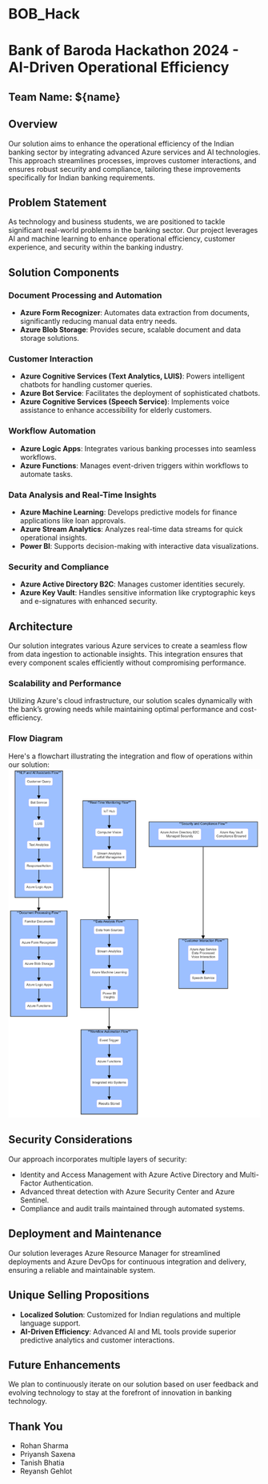 # BOB_Hack
# Bank of Baroda Hackathon 2024 - AI-Driven Operational Efficiency

## Team Name: ${name}

## Overview
Our solution aims to enhance the operational efficiency of the Indian banking sector by integrating advanced Azure services and AI technologies. This approach streamlines processes, improves customer interactions, and ensures robust security and compliance, tailoring these improvements specifically for Indian banking requirements.

## Problem Statement
As technology and business students, we are positioned to tackle significant real-world problems in the banking sector. Our project leverages AI and machine learning to enhance operational efficiency, customer experience, and security within the banking industry.

## Solution Components

### Document Processing and Automation
- **Azure Form Recognizer**: Automates data extraction from documents, significantly reducing manual data entry needs.
- **Azure Blob Storage**: Provides secure, scalable document and data storage solutions.

### Customer Interaction
- **Azure Cognitive Services (Text Analytics, LUIS)**: Powers intelligent chatbots for handling customer queries.
- **Azure Bot Service**: Facilitates the deployment of sophisticated chatbots.
- **Azure Cognitive Services (Speech Service)**: Implements voice assistance to enhance accessibility for elderly customers.

### Workflow Automation
- **Azure Logic Apps**: Integrates various banking processes into seamless workflows.
- **Azure Functions**: Manages event-driven triggers within workflows to automate tasks.

### Data Analysis and Real-Time Insights
- **Azure Machine Learning**: Develops predictive models for finance applications like loan approvals.
- **Azure Stream Analytics**: Analyzes real-time data streams for quick operational insights.
- **Power BI**: Supports decision-making with interactive data visualizations.

### Security and Compliance
- **Azure Active Directory B2C**: Manages customer identities securely.
- **Azure Key Vault**: Handles sensitive information like cryptographic keys and e-signatures with enhanced security.

## Architecture
Our solution integrates various Azure services to create a seamless flow from data ingestion to actionable insights. This integration ensures that every component scales efficiently without compromising performance.

### Scalability and Performance
Utilizing Azure's cloud infrastructure, our solution scales dynamically with the bank’s growing needs while maintaining optimal performance and cost-efficiency.

### Flow Diagram
Here's a flowchart illustrating the integration and flow of operations within our solution:
![Flowchart](BOBHack_Flow.png)

## Security Considerations
Our approach incorporates multiple layers of security:
- Identity and Access Management with Azure Active Directory and Multi-Factor Authentication.
- Advanced threat detection with Azure Security Center and Azure Sentinel.
- Compliance and audit trails maintained through automated systems.

## Deployment and Maintenance
Our solution leverages Azure Resource Manager for streamlined deployments and Azure DevOps for continuous integration and delivery, ensuring a reliable and maintainable system.

## Unique Selling Propositions
- **Localized Solution**: Customized for Indian regulations and multiple language support.
- **AI-Driven Efficiency**: Advanced AI and ML tools provide superior predictive analytics and customer interactions.

## Future Enhancements
We plan to continuously iterate on our solution based on user feedback and evolving technology to stay at the forefront of innovation in banking technology.

## Thank You
- Rohan Sharma
- Priyansh Saxena
- Tanish Bhatia
- Reyansh Gehlot
